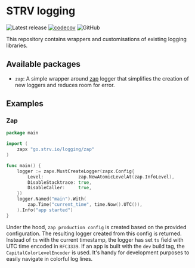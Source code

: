 # STRV logging

![Latest release][release]
[![codecov][codecov-img]][codecov]
![GitHub][license]

This repository contains wrappers and customisations of existing logging libraries.

## Available packages
- `zap`: A simple wrapper around [zap](https://github.com/uber-go/zap) logger that simplifies the creation of new loggers and reduces room for error.

## Examples

### Zap
```go
package main

import (
	zapx "go.strv.io/logging/zap"
)

func main() {
	logger := zapx.MustCreateLogger(zapx.Config{
		Level:             zap.NewAtomicLevelAt(zap.InfoLevel),
		DisableStacktrace: true,
		DisableCaller:     true,
	})
	logger.Named("main").With(
		zap.Time("current_time", time.Now().UTC()),
	).Info("app started")
}
```

Under the hood, `zap production config` is created based on the provided configuration. The resulting logger created from this config is returned.
Instead of `ts` with the current timestamp, the logger has set `ts` field with UTC time encoded in `RFC3339`. 
If an app is built with the `dev` build tag, the `CapitalColorLevelEncoder` is used. It's handy for development purposes to easily navigate in colorful log lines.

[release]: https://img.shields.io/github/v/release/strvcom/strv-backend-go-logging
[codecov]: https://codecov.io/gh/strvcom/strv-backend-go-logging
[codecov-img]: https://codecov.io/gh/strvcom/strv-backend-go-logging/branch/master/graph/badge.svg?token=EKTUNEFK67
[license]: https://img.shields.io/github/license/strvcom/strv-backend-go-logging
